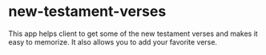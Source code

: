 # new-testament-verses
This app helps client to get some of the new testament verses and makes it easy to memorize. It also allows you to add your favorite verse. 

